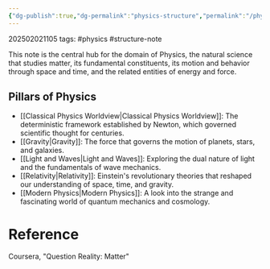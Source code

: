 ```yaml
---
{"dg-publish":true,"dg-permalink":"physics-structure","permalink":"/physics-structure/"}
---
```



202502021105
tags: #physics #structure-note

This note is the central hub for the domain of Physics, the natural science that studies matter, its fundamental constituents, its motion and behavior through space and time, and the related entities of energy and force.

## Pillars of Physics

- [[Classical Physics Worldview\|Classical Physics Worldview]]: The deterministic framework established by Newton, which governed scientific thought for centuries.
- [[Gravity\|Gravity]]: The force that governs the motion of planets, stars, and galaxies.
- [[Light and Waves\|Light and Waves]]: Exploring the dual nature of light and the fundamentals of wave mechanics.
- [[Relativity\|Relativity]]: Einstein's revolutionary theories that reshaped our understanding of space, time, and gravity.
- [[Modern Physics\|Modern Physics]]: A look into the strange and fascinating world of quantum mechanics and cosmology.

# Reference

Coursera, "Question Reality: Matter"
